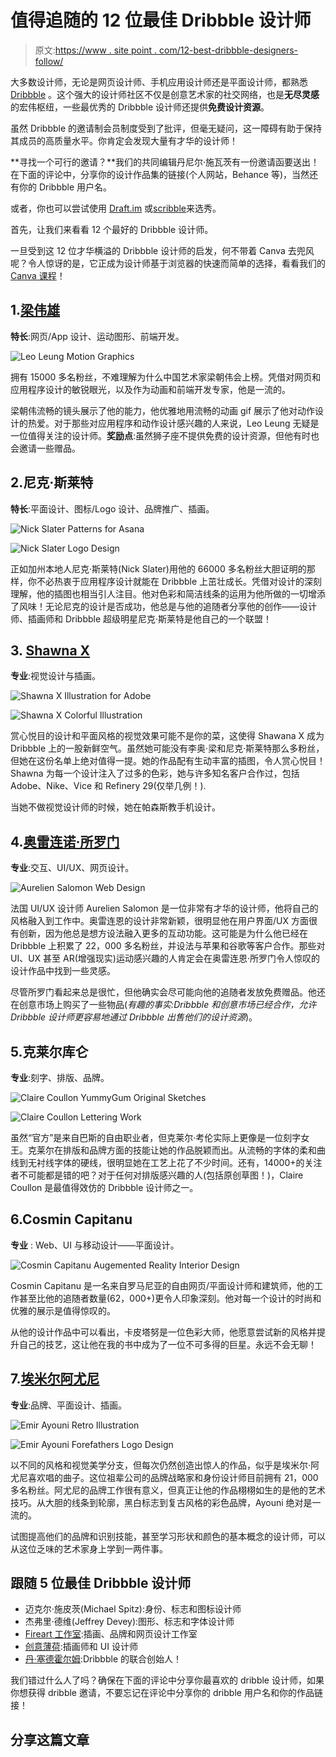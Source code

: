 # 值得追随的 12 位最佳 Dribbble 设计师

> 原文:[https://www . site point . com/12-best-dribbble-designers-follow/](https://www.sitepoint.com/12-best-dribbble-designers-follow/)

大多数设计师，无论是网页设计师、手机应用设计师还是平面设计师，都熟悉 [Dribbble](https://dribbble.com/) 。这个强大的设计师社区不仅是创意艺术家的社交网络，也是**无尽灵感**的宏伟枢纽，一些最优秀的 Dribbble 设计师还提供**免费设计资源**。

虽然 Dribbble 的邀请制会员制度受到了批评，但毫无疑问，这一障碍有助于保持其成员的高质量水平。你肯定会发现大量有才华的设计师！

**寻找一个可行的邀请？**我们的共同编辑丹尼尔·施瓦茨有一份邀请函要送出！在下面的评论中，分享你的设计作品集的链接(个人网站，Behance 等)，当然还有你的 Dribbble 用户名。

或者，你也可以尝试使用 [Draft.im](http://draft.im/) 或[scribble](https://cribbble.com/)来选秀。

首先，让我们来看看 12 个最好的 Dribbble 设计师。

一旦受到这 12 位才华横溢的 Dribbble 设计师的启发，何不带着 Canva 去兜风呢？令人惊讶的是，它正成为设计师基于浏览器的快速而简单的选择，看看我们的 [Canva 课程](https://www.sitepoint.com/premium/courses/designing-with-canva-2965)！

## 1.[梁伟雄](https://dribbble.com/leoleung)

**特长**:网页/App 设计、运动图形、前端开发。

![Leo Leung Motion Graphics](../Images/e5d5ef41e63f62465c6b0df0e5ad8b14.png)

拥有 15000 多名粉丝，不难理解为什么中国艺术家梁朝伟会上榜。凭借对网页和应用程序设计的敏锐眼光，以及作为动画和前端开发专家，他是一流的。

梁朝伟流畅的镜头展示了他的能力，他优雅地用流畅的动画 gif 展示了他对动作设计的热爱。对于那些对应用程序和动作设计感兴趣的人来说，Leo Leung 无疑是一位值得关注的设计师。**奖励点**:虽然狮子座不提供免费的设计资源，但他有时也会邀请一些赠品。

## 2.尼克·斯莱特

**特长**:平面设计、图标/Logo 设计、品牌推广、插画。

![Nick Slater Patterns for Asana](../Images/fd96fbdb34e423eb70c6cd4c68049b72.png)

![Nick Slater Logo Design](../Images/157b232fc282c52e3ef4a110ffa873b2.png)

正如加州本地人尼克·斯莱特(Nick Slater)用他的 66000 多名粉丝大胆证明的那样，你不必热衷于应用程序设计就能在 Dribbble 上茁壮成长。凭借对设计的深刻理解，他的插图也相当引人注目。他对色彩和简洁线条的运用为他所做的一切增添了风味！无论尼克的设计是否成功，他总是与他的追随者分享他的创作——设计师、插画师和 Dribbble 超级明星尼克·斯莱特是他自己的一个联盟！

## 3\. [Shawna X](https://dribbble.com/shawnax)

**专业**:视觉设计与插画。

![Shawna X Illustration for Adobe](../Images/9bd7f36e8af00f6e87b9ea8af74ad2c7.png)

![Shawna X Colorful Illustration](../Images/77e061bafbcfa1f2cf6d0901c59b2b15.png)

赏心悦目的设计和平面风格的视觉效果可能不是你的菜，这使得 Shawana X 成为 Dribbble 上的一股新鲜空气。虽然她可能没有李奥·梁和尼克·斯莱特那么多粉丝，但她在这份名单上绝对值得一提。她的作品配有生动丰富的插图，令人赏心悦目！Shawna 为每一个设计注入了过多的色彩，她与许多知名客户合作过，包括 Adobe、Nike、Vice 和 Refinery 29(仅举几例！).

当她不做视觉设计师的时候，她在帕森斯教手机设计。

## 4.[奥雷连诺·所罗门](https://dribbble.com/aureliensalomon)

**专业**:交互、UI/UX、网页设计。

![Aurelien Salomon Web Design](../Images/bcd343254368ba300f7126e30f2a154c.png)

法国 UI/UX 设计师 Aurelien Salomon 是一位非常有才华的设计师，他将自己的风格融入到工作中。奥雷连恩的设计非常新颖，很明显他在用户界面/UX 方面很有创新，因为他总是想方设法融入更多的互动功能。这可能是为什么他已经在 Dribbble 上积累了 22，000 多名粉丝，并设法与苹果和谷歌等客户合作。那些对 UI、UX 甚至 AR(增强现实)运动感兴趣的人肯定会在奥雷连恩·所罗门令人惊叹的设计作品中找到一些灵感。

尽管所罗门看起来总是很忙，但他确实会尽可能向他的追随者发放免费赠品。他还在创意市场上购买了一些物品(*有趣的事实:Dribbble 和创意市场已经合作，允许 Dribbble 设计师更容易地通过 Dribbble 出售他们的设计资源*)。

## 5.克莱尔库仑

**专业**:刻字、排版、品牌。

![Claire Coullon YummyGum Original Sketches](../Images/35f2635b20e2ad78fc420f6faac1601b.png)

![Claire Coullon Lettering Work](../Images/e9154ad6396b932fc1907ee2e2eae06e.png)

虽然“官方”是来自巴斯的自由职业者，但克莱尔·考伦实际上更像是一位刻字女王。克莱尔在排版和品牌方面的技能让她的作品脱颖而出。从流畅的字体的柔和曲线到无衬线字体的硬线，很明显她在工艺上花了不少时间。还有，14000+的关注者不可能都是错的吧？对于任何对排版感兴趣的人(包括原创草图！)，Claire Coullon 是最值得效仿的 Dribbble 设计师之一。

## 6.Cosmin Capitanu

**专业** : Web、UI 与移动设计——平面设计。

![Cosmin Capitanu Augemented Reality Interior Design](../Images/9d7ceda302d77f98b31f3d476b9661ea.png)

Cosmin Capitanu 是一名来自罗马尼亚的自由网页/平面设计师和建筑师，他的工作甚至比他的追随者数量(62，000+)更令人印象深刻。他对每一个设计的时尚和优雅的展示是值得惊叹的。

从他的设计作品中可以看出，卡皮塔努是一位色彩大师，他愿意尝试新的风格并提升自己的技艺，这让他在我的书中成为了一位不可多得的巨星。永远不会无聊！

## 7.[埃米尔阿尤尼](https://dribbble.com/growcase)

**专业**:品牌、平面设计、插画。

![Emir Ayouni Retro Illustration](../Images/3c5ed7542ed563721df6de75dafd0d07.png)

![Emir Ayouni Forefathers Logo Design](../Images/244bf6f99183beab3bb6b225146a3759.png)

以不同的风格和视觉美学分支，但每次仍然创造出惊人的作品，似乎是埃米尔·阿尤尼喜欢唱的曲子。这位祖辈公司的品牌战略家和身份设计师目前拥有 21，000 多名粉丝。阿尤尼的品牌工作很有意义，但真正让他的作品栩栩如生的是他的艺术技巧。从大胆的线条到轮廓，黑白标志到复古风格的彩色品牌，Ayouni 绝对是一流的。

试图提高他们的品牌和识别技能，甚至学习形状和颜色的基本概念的设计师，可以从这位乏味的艺术家身上学到一两件事。

## 跟随 5 位最佳 Dribbble 设计师

*   迈克尔·施皮茨(Michael Spitz):身份、标志和图标设计师
*   杰弗里·德维(Jeffrey Devey):图形、标志和字体设计师
*   [Fireart 工作室](https://dribbble.com/Fireart-d):插画、品牌和网页设计工作室
*   [创意薄荷](https://dribbble.com/creativemints):插画师和 UI 设计师
*   [丹·塞德霍尔姆](https://dribbble.com/simplebits):Dribbble 的联合创始人！

我们错过什么人了吗？确保在下面的评论中分享你最喜欢的 dribble 设计师，如果你想获得 dribble 邀请，不要忘记在评论中分享你的 dribble 用户名和你的作品链接！

## 分享这篇文章